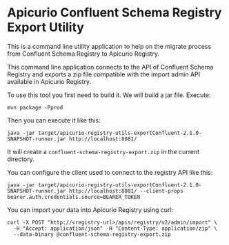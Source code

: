 # Apicurio Confluent Schema Registry Export Utility

This is a command line utility application to help on the migrate process from Confluent Schema Registry to Apicurio Registry.

This command line application connects to the API of Confluent Schema Registry and exports a zip file compatible with the import admin API available in Apicurio Registry.

To use this tool you first need to build it. We will build a jar file. Execute:
```
mvn package -Pprod
```

Then you can execute it like this:
```
java -jar target/apicurio-registry-utils-exportConfluent-2.1.0-SNAPSHOT-runner.jar http://localhost:8081/
```
It will create a `confluent-schema-registry-export.zip` in the current directory.

You can configure the client used to connect to the registry API like this:
```
java -jar target/apicurio-registry-utils-exportConfluent-2.1.0-SNAPSHOT-runner.jar http://localhost:8081/ --client-props bearer.auth.credentials.source=BEARER_TOKEN
```

You can import your data into Apicurio Registry using curl:
```
curl -X POST "http://<registry-url>/apis/registry/v2/admin/import" \
  -H "Accept: application/json" -H "Content-Type: application/zip" \
  --data-binary @confluent-schema-registry-export.zip
```

